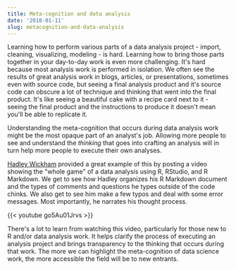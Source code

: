 ```yaml
---
title: Meta-cognition and data analysis
date: '2018-01-11'
slug: metacognition-and-data-analysis
---
```


Learning how to perform various parts of a data analysis project - import, cleaning, visualizing, modeling - is hard. Learning how to bring those parts together in your day-to-day work is even more challenging. It's hard because most analysis work is performed in isolation. We often see the results of great analysis work in blogs, articles, or presentations, sometimes even with source code, but seeing a final analysis product and it's source code can obscure a lot of technique and thinking that went into the final product. It's like seeing a beautiful cake with a recipe card next to it - seeing the final product and the instructions to produce it doesn't mean you'll be able to replicate it. 

Understanding the meta-cognition that occurs during data analysis work might be the most opaque part of an analyst's job. Allowing more people to see and understand the *thinking* that goes into crafting an analysis will in turn help more people to execute their own analyses.

[Hadley Wickham](https://www.twitter.com/hadleywickham) provided a great example of this by posting a video showing the "whole game" of a data analysis using R, RStudio, and R Markdown. We get to see how Hadley organizes his R Markdown document and the types of comments and questions he types outside of the code chinks. We also get to see him make a few typos and deal with some error messages. Most importantly, he narrates his thought process.

{{< youtube go5Au01Jrvs >}}

There's a lot to learn from watching this video, particularly for those new to R and/or data analysis work. It helps clarify the process of executing an analysis project and brings transparency to the thinking that occurs during that work. The more we can highlight the meta-cognition of data science work, the more accessible the field will be to new entrants. 

